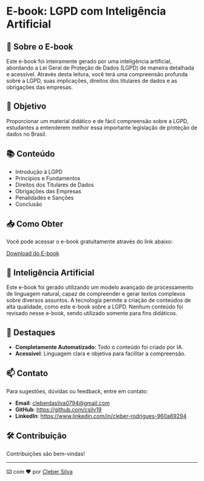 # E-book: LGPD com Inteligência Artificial

## 📖 Sobre o E-book

Este e-book foi inteiramente gerado por uma inteligência artificial, abordando a Lei Geral de Proteção de Dados (LGPD) de maneira detalhada e acessível. Através desta leitura, você terá uma compreensão profunda sobre a LGPD, suas implicações, direitos dos titulares de dados e as obrigações das empresas.

## 🎯 Objetivo

Proporcionar um material didático e de fácil compreensão sobre a LGPD, estudantes a entenderem melhor essa importante legislação de proteção de dados no Brasil.

## 📚 Conteúdo

- Introdução à LGPD
- Princípios e Fundamentos
- Direitos dos Titulares de Dados
- Obrigações das Empresas
- Penalidades e Sanções
- Conclusão

## 📥 Como Obter

Você pode acessar o e-book gratuitamente através do link abaixo:

[Download do E-book](https://github.com/csilv19/e-bookcomIA/blob/main/ebookLGPD.pdf)

## 🤖 Inteligência Artificial

Este e-book foi gerado utilizando um modelo avançado de processamento de linguagem natural, capaz de compreender e gerar textos complexos sobre diversos assuntos. A tecnologia permite a criação de conteúdos de alta qualidade, como este e-book sobre a LGPD. Nenhum conteúdo foi revisado nesse e-book, sendo utilizado somente para fins didáticos.

## 🌟 Destaques

- **Completamente Automatizado**: Todo o conteúdo foi criado por IA.
- **Acessível**: Linguagem clara e objetiva para facilitar a compreensão.

## 📫 Contato

Para sugestões, dúvidas ou feedback, entre em contato:

- **Email**: cleberdasilva0794@gmail.com
- **GitHub**: https://github.com/csilv19
- **LinkedIn**: https://www.linkedin.com/in/cleber-rodrigues-960a69294

## 🛠️ Contribuição

Contribuições são bem-vindas!

---

⌨️ com ❤️ por [Cleber Silva](https://github.com/csilv19)
